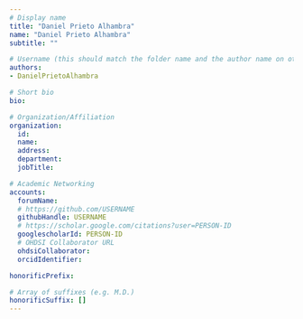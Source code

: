 ```yaml
---
# Display name
title: "Daniel Prieto Alhambra"
name: "Daniel Prieto Alhambra"
subtitle: ""

# Username (this should match the folder name and the author name on other pages)
authors:
- DanielPrietoAlhambra

# Short bio
bio: 

# Organization/Affiliation
organization:
  id:
  name:
  address:
  department:
  jobTitle: 

# Academic Networking
accounts:
  forumName: 
  # https://github.com/USERNAME
  githubHandle: USERNAME
  # https://scholar.google.com/citations?user=PERSON-ID
  googlescholarId: PERSON-ID
  # OHDSI Collaborator URL
  ohdsiCollaborator: 
  orcidIdentifier:

honorificPrefix:

# Array of suffixes (e.g. M.D.)
honorificSuffix: []
---
```









